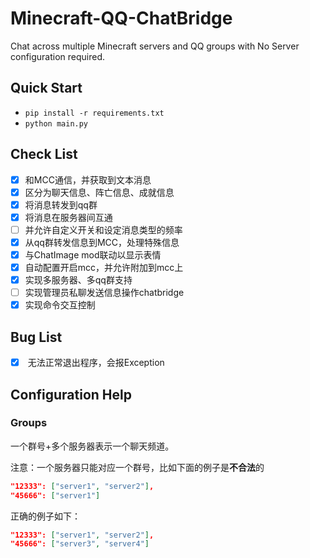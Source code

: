 # Minecraft-QQ-ChatBridge
Chat across multiple Minecraft servers and QQ groups with No Server configuration required.

## Quick Start
- `pip install -r requirements.txt`
- `python main.py`

## Check List
- [x] 和MCC通信，并获取到文本消息
- [x] 区分为聊天信息、阵亡信息、成就信息
- [x] 将消息转发到qq群
- [x] 将消息在服务器间互通
- [ ] 并允许自定义开关和设定消息类型的频率
- [x] 从qq群转发信息到MCC，处理特殊信息
- [x] 与ChatImage mod联动以显示表情
- [x] 自动配置开启mcc，并允许附加到mcc上
- [x] 实现多服务器、多qq群支持
- [ ] 实现管理员私聊发送信息操作chatbridge
- [x] 实现命令交互控制

## Bug List
- [x] <Ctrl-C> 无法正常退出程序，会报Exception

## Configuration Help

### Groups
一个群号+多个服务器表示一个聊天频道。

注意：一个服务器只能对应一个群号，比如下面的例子是**不合法**的

```json
"12333": ["server1", "server2"],
"45666": ["server1"]
```

正确的例子如下：

```json
"12333": ["server1", "server2"],
"45666": ["server3", "server4"]
```